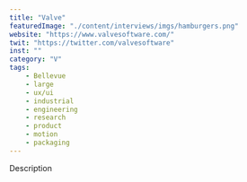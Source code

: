 ```yaml
---
title: "Valve"
featuredImage: "./content/interviews/imgs/hamburgers.png"
website: "https://www.valvesoftware.com/"
twit: "https://twitter.com/valvesoftware"
inst: ""
category: "V"
tags:
    - Bellevue
    - large
    - ux/ui
    - industrial
    - engineering
    - research
    - product
    - motion
    - packaging
---
```


Description
